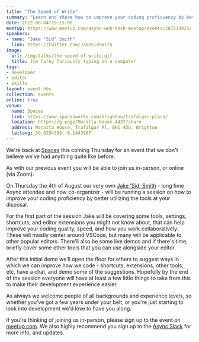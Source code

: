 ```yaml
---
title: "The Speed of Write"
summary: "Learn and share how to improve your coding proficiency by better utilizing the tools at your disposal"
date: 2022-08-04T19:15:00
meetup: https://www.meetup.com/async-web-tech-meetup/events/287513925/
speakers:
- name: "Jake 'Sid' Smith"
  link: https://twitter.com/JakeSidSmith
image:
  url: /img/talks/the-speed-of-write.gif
  title: Jim Carey furiously typing on a computer
tags:
- developer
- editor
- skills
layout: event.hbs
collection: events
online: true
venue:
  name: Spaces
  link: https://www.spacesworks.com/brighton/trafalgar-place/
  location: https://g.page/Mocatta-House-4437?share
  address: Mocatta House, Trafalgar Pl, BN1 4DU, Brighton
  latlong: 50.8294399,-0.1443907
---
```


We're back at [Spaces](https://www.spacesworks.com/brighton/trafalgar-place/) this coming Thursday for an event that we don't believe we've had anything quite like before.

As with our previous event you will be able to join us in-person, or online (via Zoom).

On Thursday the 4th of August our very own [Jake 'Sid' Smith](https://twitter.com/JakeSidSmith) - long time Async attendee and now co-organizer - will be running a session on how to improve your coding proficiency by better utilizing the tools at your disposal.

For the first part of the session Jake will be covering some tools, settings, shortcuts, and editor extensions you might not know about, that can help improve your coding quality, speed, and how you work collaboratively. These will mostly center around VSCode, but many will be applicable to other popular editors. There'll also be some live demos and if there's time, briefly cover some other tools that you can use alongside your editor.

After this initial demo we'll open the floor for others to suggest ways in which we can improve how we code - shortcuts, extensions, other tools, etc, have a chat, and demo some of the suggestions. Hopefully by the end of the session everyone will have at least a few little things to take from this to make their development experience easier.

As always we welcome people of all backgrounds and experience levels, so whether you've got a few years under your belt, or you're just starting to look into development we'd love to have you along.

If you're thinking of joining us in-person, please sign up to the event on [meetup.com](https://www.meetup.com/async-web-tech-meetup/events/287513925/). We also highly recommend you sign up to the [Async Slack](https://join.slack.com/t/asyncjs/shared_invite/zt-1aguxx86q-XjF_yWcFoJ8fyYYzoqgDaQ) for more info, and updates.
